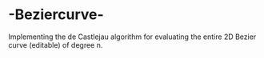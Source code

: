 # -Beziercurve-
Implementing the de Castlejau algorithm for evaluating the entire 2D Bezier curve (editable) of degree n. 
